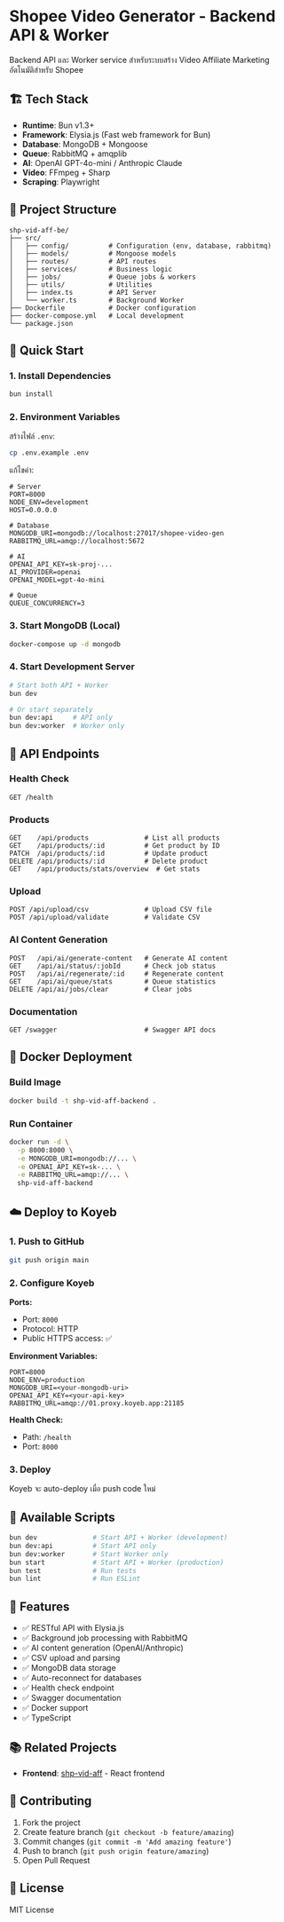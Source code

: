 # Shopee Video Generator - Backend API & Worker

Backend API และ Worker service สำหรับระบบสร้าง Video Affiliate Marketing อัตโนมัติสำหรับ Shopee

## 🏗️ Tech Stack

- **Runtime**: Bun v1.3+
- **Framework**: Elysia.js (Fast web framework for Bun)
- **Database**: MongoDB + Mongoose
- **Queue**: RabbitMQ + amqplib
- **AI**: OpenAI GPT-4o-mini / Anthropic Claude
- **Video**: FFmpeg + Sharp
- **Scraping**: Playwright

## 📁 Project Structure

```
shp-vid-aff-be/
├── src/
│   ├── config/          # Configuration (env, database, rabbitmq)
│   ├── models/          # Mongoose models
│   ├── routes/          # API routes
│   ├── services/        # Business logic
│   ├── jobs/            # Queue jobs & workers
│   ├── utils/           # Utilities
│   ├── index.ts         # API Server
│   └── worker.ts        # Background Worker
├── Dockerfile           # Docker configuration
├── docker-compose.yml   # Local development
└── package.json
```

## 🚀 Quick Start

### 1. Install Dependencies

```bash
bun install
```

### 2. Environment Variables

สร้างไฟล์ `.env`:

```bash
cp .env.example .env
```

แก้ไขค่า:

```env
# Server
PORT=8000
NODE_ENV=development
HOST=0.0.0.0

# Database
MONGODB_URI=mongodb://localhost:27017/shopee-video-gen
RABBITMQ_URL=amqp://localhost:5672

# AI
OPENAI_API_KEY=sk-proj-...
AI_PROVIDER=openai
OPENAI_MODEL=gpt-4o-mini

# Queue
QUEUE_CONCURRENCY=3
```

### 3. Start MongoDB (Local)

```bash
docker-compose up -d mongodb
```

### 4. Start Development Server

```bash
# Start both API + Worker
bun dev

# Or start separately
bun dev:api     # API only
bun dev:worker  # Worker only
```

## 📡 API Endpoints

### Health Check
```
GET /health
```

### Products
```
GET    /api/products              # List all products
GET    /api/products/:id          # Get product by ID
PATCH  /api/products/:id          # Update product
DELETE /api/products/:id          # Delete product
GET    /api/products/stats/overview  # Get stats
```

### Upload
```
POST /api/upload/csv              # Upload CSV file
POST /api/upload/validate         # Validate CSV
```

### AI Content Generation
```
POST   /api/ai/generate-content   # Generate AI content
GET    /api/ai/status/:jobId      # Check job status
POST   /api/ai/regenerate/:id     # Regenerate content
GET    /api/ai/queue/stats        # Queue statistics
DELETE /api/ai/jobs/clear         # Clear jobs
```

### Documentation
```
GET /swagger                      # Swagger API docs
```

## 🐳 Docker Deployment

### Build Image

```bash
docker build -t shp-vid-aff-backend .
```

### Run Container

```bash
docker run -d \
  -p 8000:8000 \
  -e MONGODB_URI=mongodb://... \
  -e OPENAI_API_KEY=sk-... \
  -e RABBITMQ_URL=amqp://... \
  shp-vid-aff-backend
```

## ☁️ Deploy to Koyeb

### 1. Push to GitHub

```bash
git push origin main
```

### 2. Configure Koyeb

**Ports:**
- Port: `8000`
- Protocol: HTTP
- Public HTTPS access: ✅

**Environment Variables:**
```
PORT=8000
NODE_ENV=production
MONGODB_URI=<your-mongodb-uri>
OPENAI_API_KEY=<your-api-key>
RABBITMQ_URL=amqp://01.proxy.koyeb.app:21185
```

**Health Check:**
- Path: `/health`
- Port: `8000`

### 3. Deploy

Koyeb จะ auto-deploy เมื่อ push code ใหม่

## 🔧 Available Scripts

```bash
bun dev              # Start API + Worker (development)
bun dev:api          # Start API only
bun dev:worker       # Start Worker only
bun start            # Start API + Worker (production)
bun test             # Run tests
bun lint             # Run ESLint
```

## 🌟 Features

- ✅ RESTful API with Elysia.js
- ✅ Background job processing with RabbitMQ
- ✅ AI content generation (OpenAI/Anthropic)
- ✅ CSV upload and parsing
- ✅ MongoDB data storage
- ✅ Auto-reconnect for databases
- ✅ Health check endpoint
- ✅ Swagger documentation
- ✅ Docker support
- ✅ TypeScript

## 📚 Related Projects

- **Frontend**: [shp-vid-aff](https://github.com/WATCW/shp-vid-aff) - React frontend

## 🤝 Contributing

1. Fork the project
2. Create feature branch (`git checkout -b feature/amazing`)
3. Commit changes (`git commit -m 'Add amazing feature'`)
4. Push to branch (`git push origin feature/amazing`)
5. Open Pull Request

## 📄 License

MIT License
